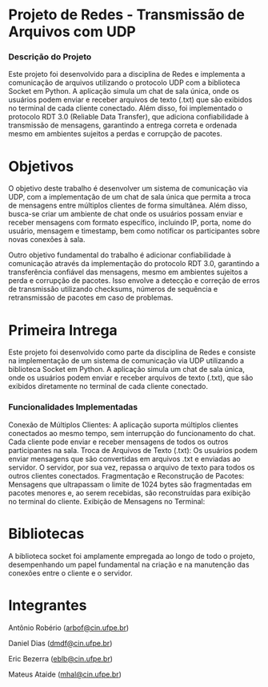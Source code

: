 # Projeto de Redes - Transmissão de Arquivos com UDP

### Descrição do Projeto
Este projeto foi desenvolvido para a disciplina de Redes e implementa a comunicação de arquivos utilizando o protocolo UDP com a biblioteca Socket em Python. A aplicação simula um chat de sala única, onde os usuários podem enviar e receber arquivos de texto (.txt) que são exibidos no terminal de cada cliente conectado. Além disso, foi implementado o protocolo RDT 3.0 (Reliable Data Transfer), que adiciona confiabilidade à transmissão de mensagens, garantindo a entrega correta e ordenada mesmo em ambientes sujeitos a perdas e corrupção de pacotes.





# Objetivos
O objetivo deste trabalho é desenvolver um sistema de comunicação via UDP, com a implementação de um chat de sala única que permita a troca de mensagens entre múltiplos clientes de forma simultânea. Além disso, busca-se criar um ambiente de chat onde os usuários possam enviar e receber mensagens com formato específico, incluindo IP, porta, nome do usuário, mensagem e timestamp, bem como notificar os participantes sobre novas conexões à sala.

Outro objetivo fundamental do trabalho é adicionar confiabilidade à comunicação através da implementação do protocolo RDT 3.0, garantindo a transferência confiável das mensagens, mesmo em ambientes sujeitos a perda e corrupção de pacotes. Isso envolve a detecção e correção de erros de transmissão utilizando checksums, números de sequência e retransmissão de pacotes em caso de problemas.


# Primeira Intrega
Este projeto foi desenvolvido como parte da disciplina de Redes e consiste na implementação de um sistema de comunicação via UDP utilizando a biblioteca Socket em Python. A aplicação simula um chat de sala única, onde os usuários podem enviar e receber arquivos de texto (.txt), que são exibidos diretamente no terminal de cada cliente conectado.
### Funcionalidades Implementadas
Conexão de Múltiplos Clientes:
A aplicação suporta múltiplos clientes conectados ao mesmo tempo, sem interrupção do funcionamento do chat. Cada cliente pode enviar e receber mensagens de todos os outros participantes na sala.
Troca de Arquivos de Texto (.txt):
Os usuários podem enviar mensagens que são convertidas em arquivos .txt e enviadas ao servidor. O servidor, por sua vez, repassa o arquivo de texto para todos os outros clientes conectados.
Fragmentação e Reconstrução de Pacotes:
Mensagens que ultrapassam o limite de 1024 bytes são fragmentadas em pacotes menores e, ao serem recebidas, são reconstruídas para exibição no terminal do cliente.
Exibição de Mensagens no Terminal:







# Bibliotecas
A biblioteca socket foi amplamente empregada ao longo de todo o projeto, desempenhando um papel fundamental na criação e na manutenção das conexões entre o cliente e o servidor.






# Integrantes
Antônio Robério (arbof@cin.ufpe.br)

Daniel Dias (dmdf@cin.ufpe.br)

Eric Bezerra (eblb@cin.ufpe.br)

Mateus Ataide (mhal@cin.ufpe.br)
